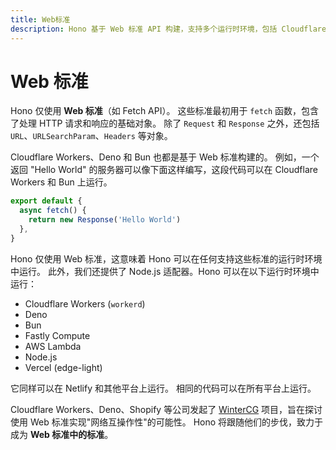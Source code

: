 ```yaml
---
title: Web标准
description: Hono 基于 Web 标准 API 构建，支持多个运行时环境，包括 Cloudflare Workers、Deno、Bun等，致力于实现网络互操作性。
---
```

# Web 标准

Hono 仅使用 **Web 标准**（如 Fetch API）。
这些标准最初用于 `fetch` 函数，包含了处理 HTTP 请求和响应的基础对象。
除了 `Request` 和 `Response` 之外，还包括 `URL`、`URLSearchParam`、`Headers` 等对象。

Cloudflare Workers、Deno 和 Bun 也都是基于 Web 标准构建的。
例如，一个返回 "Hello World" 的服务器可以像下面这样编写，这段代码可以在 Cloudflare Workers 和 Bun 上运行。

```ts twoslash
export default {
  async fetch() {
    return new Response('Hello World')
  },
}
```

Hono 仅使用 Web 标准，这意味着 Hono 可以在任何支持这些标准的运行时环境中运行。
此外，我们还提供了 Node.js 适配器。Hono 可以在以下运行时环境中运行：

- Cloudflare Workers (`workerd`)
- Deno
- Bun
- Fastly Compute
- AWS Lambda
- Node.js
- Vercel (edge-light)

它同样可以在 Netlify 和其他平台上运行。
相同的代码可以在所有平台上运行。

Cloudflare Workers、Deno、Shopify 等公司发起了 [WinterCG](https://wintercg.org) 项目，旨在探讨使用 Web 标准实现"网络互操作性"的可能性。
Hono 将跟随他们的步伐，致力于成为 **Web 标准中的标准**。
